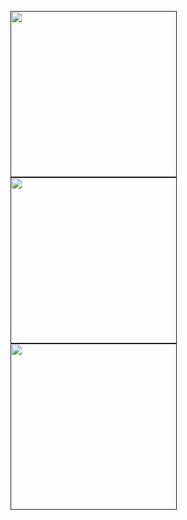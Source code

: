 <a href="" title="Explore this" target="_blank"><img width="266" src="https://github-readme-stats.vercel.app/api/pin/?username=NAME&repo=NAME&text_color=F1F1EB&border_color=050B0E&bg_color=212426&title_color=FFFFFF&icon_color=E28905" /></a>
<a href="" title="Explore this" target="_blank"><img width="266" src="https://github-readme-stats.vercel.app/api/pin/?username=NAME&repo=NAME&text_color=F1F1EB&border_color=050B0E&bg_color=2A2E30&title_color=FFFFFF&icon_color=E28905" /></a>
<a href="" title="Explore this" target="_blank"><img width="266" src="https://github-readme-stats.vercel.app/api/pin/?username=NAME&repo=NAME&text_color=F1F1EB&border_color=050B0E&bg_color=212426&title_color=FFFFFF&icon_color=E28905" /></a>
